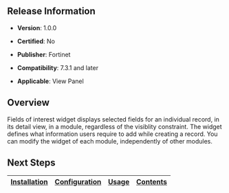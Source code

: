 ## Release Information

- **Version**: 1.0.0

- **Certified**: No

- **Publisher**: Fortinet  

- **Compatibility**: 7.3.1 and later

- **Applicable**: View Panel


## Overview
Fields of interest widget displays selected fields for an individual record, in its detail view, in a module, regardless of the visiblity constraint. The widget defines what information users require to add while creating a record. You can modify the widget of each module, independently of other modules.


## Next Steps

| [Installation](./docs/setup.md#installation) | [Configuration](./docs/setup.md#configuration) | [Usage](./docs/usage.md) | [Contents](./docs/contents.md) |
|----------------------------------------------|------------------------------------------------|--------------------------|--------------------------------|

